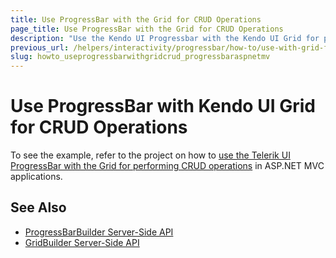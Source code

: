 ```yaml
---
title: Use ProgressBar with the Grid for CRUD Operations
page_title: Use ProgressBar with the Grid for CRUD Operations
description: "Use the Kendo UI Progressbar with the Kendo UI Grid for performing CRUD operations in ASP.NET MVC applications."
previous_url: /helpers/interactivity/progressbar/how-to/use-with-grid-for-crud-operations
slug: howto_useprogressbarwithgridcrud_progressbaraspnetmv
---
```


# Use ProgressBar with Kendo UI Grid for CRUD Operations

To see the example, refer to the project on how to [use the Telerik UI ProgressBar with the Grid for performing CRUD operations](https://github.com/telerik/ui-for-aspnet-mvc-examples/tree/master/grid/GridProgressBarForCRUDOperations) in ASP.NET MVC applications.

## See Also

* [ProgressBarBuilder Server-Side API](https://docs.telerik.com/aspnet-mvc/api/Kendo.Mvc.UI.Fluent/ProgressBarBuilder)
* [GridBuilder Server-Side API](https://docs.telerik.com/aspnet-mvc/api/Kendo.Mvc.UI.Fluent/AutoCompleteBuilder)
